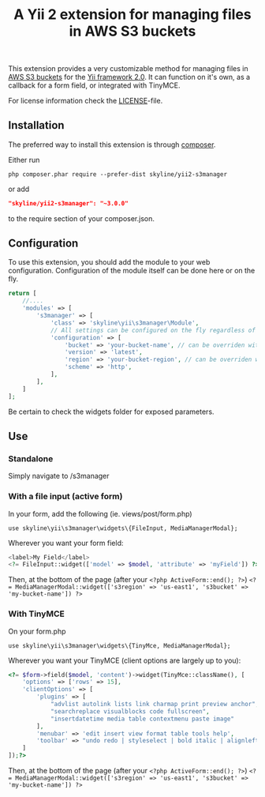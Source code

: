 <p align="center">
    <h1 align="center">A Yii 2 extension for managing files in AWS S3 buckets</h1>
    <br>
</p>

This extension provides a very customizable method for managing files in [AWS S3 buckets](https://aws.amazon.com/s3/?nc2=h_m1) for the [Yii framework 2.0](http://www.yiiframework.com).
It can function on it's own, as a callback for a form field, or integrated with TinyMCE.

For license information check the [LICENSE](LICENSE.md)-file.

Installation
------------

The preferred way to install this extension is through [composer](http://getcomposer.org/download/).

Either run

```
php composer.phar require --prefer-dist skyline/yii2-s3manager
```

or add

```json
"skyline/yii2-s3manager": "~3.0.0"
```

to the require section of your composer.json.

Configuration
-------------

To use this extension, you should add the module to your web configuration. Configuration of the module itself can be done here or on the fly.

```php
return [
    //....
    'modules' => [
        's3manager' => [
            'class' => 'skyline\yii\s3manager\Module',
            // All settings can be configured on the fly regardless of usage type (fileinput, standalone manager, tinymce plugin)
            'configuration' => [ 
                'bucket' => 'your-bucket-name', // can be overriden with \Yii::$app->params['s3bucket']
                'version' => 'latest',
                'region' => 'your-bucket-region', // can be overriden with \Yii::$app->params['s3region']
                'scheme' => 'http',
            ],            
        ],
    ]
];
```

Be certain to check the widgets folder for exposed parameters. 

Use
---

### Standalone

Simply navigate to /s3manager

### With a file input (active form)

In your form, add the following (ie. views/post/form.php)

`use skyline\yii\s3manager\widgets\{FileInput, MediaManagerModal};`

Wherever you want your form field:

```php
<label>My Field</label>
<?= FileInput::widget(['model' => $model, 'attribute' => 'myField']) ?>
```

Then, at the bottom of the page (after your `<?php ActiveForm::end(); ?>`)
`<?= MediaManagerModal::widget(['s3region' => 'us-east1', 's3bucket' => 'my-bucket-name']) ?>`

### With TinyMCE

On your form.php

`use skyline\yii\s3manager\widgets\{TinyMce, MediaManagerModal};`

Wherever you want your TinyMCE (client options are largely up to you): 

```php
<?= $form->field($model, 'content')->widget(TinyMce::className(), [
    'options' => ['rows' => 15],
    'clientOptions' => [
        'plugins' => [
            "advlist autolink lists link charmap print preview anchor",
            "searchreplace visualblocks code fullscreen",
            "insertdatetime media table contextmenu paste image"
        ],
        'menubar' => 'edit insert view format table tools help',
        'toolbar' => "undo redo | styleselect | bold italic | alignleft aligncenter alignright alignjustify | bullist numlist outdent indent | link image"
    ]
]);?>
```

Then, at the bottom of the page (after your `<?php ActiveForm::end(); ?>`)
`<?= MediaManagerModal::widget(['s3region' => 'us-east1', 's3bucket' => 'my-bucket-name']) ?>`